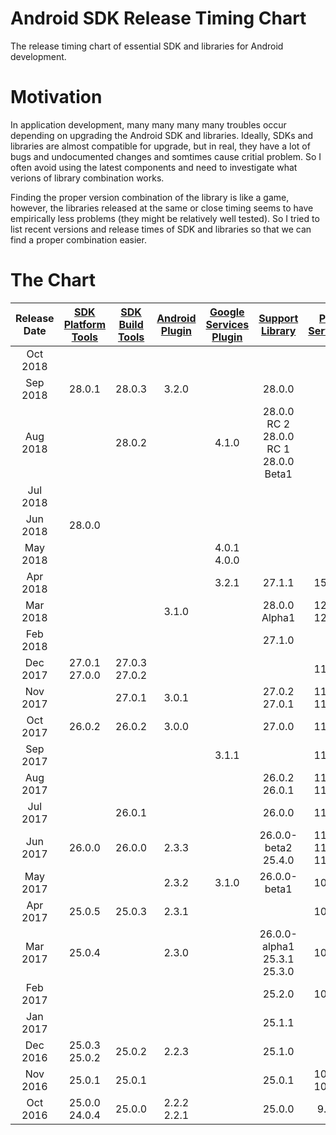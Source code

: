 # Android SDK Release Timing Chart
The release timing chart of essential SDK and libraries for Android development. 

# Motivation
In application development, many many many many troubles occur depending on upgrading the Android SDK and libraries. Ideally, SDKs and libraries are almost compatible for upgrade, but in real, they have a lot of bugs and undocumented changes and somtimes cause critial problem. So I often avoid using the latest components and need to investigate what verions of library combination works.

Finding the proper version combination of the library is like a game, however, the libraries released at the same or close timing seems to have empirically less problems (they might be relatively well tested). So I tried to list recent versions and release times of SDK and libraries so that we can find a proper combination easier.

[SDK Platform Tools]: https://developer.android.com/studio/releases/platform-tools.html
[SDK Build Tools]: https://developer.android.com/studio/releases/build-tools.html
[Android Plugin]: https://developer.android.com/studio/releases/gradle-plugin.html
[Google Services Plugin]: https://developers.google.com/android/guides/google-services-plugin
[Support Library]: https://developer.android.com/topic/libraries/support-library/revisions.html
[Play Services]: https://developers.google.com/android/guides/releases
[Firebase SDK]: https://firebase.google.com/support/release-notes/android

# The Chart
|Release Date|[SDK Platform Tools]|[SDK Build Tools]|[Android Plugin]|[Google Services Plugin]|[Support Library]|[Play Services]|[Firebase SDK]|
|:-:|:-:|:-:|:-:|:-:|:-:|:-:|:-:|
|Oct 2018||||||||
|Sep 2018|28.0.1|28.0.3|3.2.0||28.0.0|||
|Aug 2018||28.0.2||4.1.0|28.0.0 RC 2<br>28.0.0 RC 1<br>28.0.0 Beta1|||
|Jul 2018||||||||
|Jun 2018|28.0.0||||||
|May 2018||||4.0.1<br>4.0.0|||
|Apr 2018||||3.2.1|27.1.1|15.0.0|15.0.0|
|Mar 2018|||3.1.0||28.0.0 Alpha1|12.0.1<br>12.0.0|12.0.1<br>12.0.0|
|Feb 2018|||||27.1.0|||
|Dec 2017|27.0.1<br>27.0.0|27.0.3<br>27.0.2||||11.8.0|11.8.0|
|Nov 2017||27.0.1|3.0.1||27.0.2<br>27.0.1|11.6.2<br>11.6.0|11.6.2<br>11.6.0|
|Oct 2017|26.0.2|26.0.2|3.0.0||27.0.0|11.4.2|11.4.2|
|Sep 2017||||3.1.1||11.4.0|11.4.0<br>11.2.2|
|Aug 2017|||||26.0.2<br>26.0.1|11.2.2<br>11.2.0|11.2.0|
|Jul 2017||26.0.1|||26.0.0|11.0.4<br>|11.0.4|
|Jun 2017|26.0.0|26.0.0|2.3.3||26.0.0-beta2<br>25.4.0|11.0.2<br>11.0.1<br>11.0.0|11.0.2<br>11.0.0|
|May 2017|||2.3.2|3.1.0|26.0.0-beta1|10.2.6|10.2.6|
|Apr 2017|25.0.5|25.0.3|2.3.1|||10.2.4|10.2.4|
|Mar 2017|25.0.4||2.3.0||26.0.0-alpha1<br>25.3.1<br>25.3.0|10.2.1|10.2.1|
|Feb 2017|||||25.2.0|10.2.0|10.2.0|
|Jan 2017|||||25.1.1|||
|Dec 2016|25.0.3<br>25.0.2|25.0.2|2.2.3||25.1.0|||
|Nov 2016|25.0.1|25.0.1|||25.0.1|10.0.1<br>10.0.0|10.0.0|
|Oct 2016|25.0.0<br>24.0.4|25.0.0|2.2.2<br>2.2.1||25.0.0|9.8.0|9.8.0|
